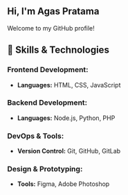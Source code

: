 ## Hi, I'm Agas Pratama

Welcome to my GitHub profile!

## 🔧 Skills & Technologies

### Frontend Development:
- **Languages:** HTML, CSS, JavaScript

### Backend Development:
- **Languages:** Node.js, Python, PHP

### DevOps & Tools:
- **Version Control:** Git, GitHub, GitLab

### Design & Prototyping:
- **Tools:** Figma, Adobe Photoshop

